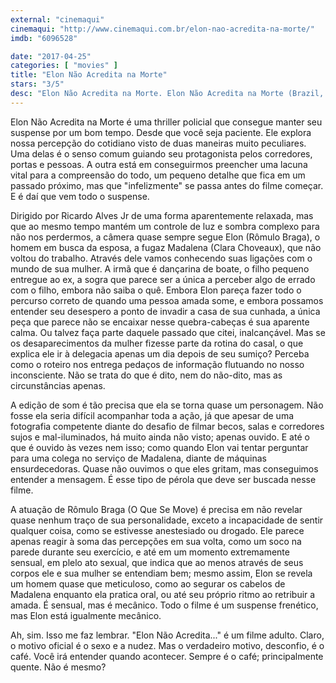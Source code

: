 ```yaml
---
external: "cinemaqui"
cinemaqui: "http://www.cinemaqui.com.br/elon-nao-acredita-na-morte/"
imdb: "6096528"

date: "2017-04-25"
categories: [ "movies" ]
title: "Elon Não Acredita na Morte"
stars: "3/5"
desc: "Elon Não Acredita na Morte. Elon Não Acredita na Morte (Brazil, 2016). Dirigido por Ricardo Alves Jr.. Escrito por Ricardo Alves Jr, Diego Hoefel, Germano Melo, João Salaviza. Com Rômulo Braga (Elon), Clara Choveaux (Madalena e Jasmin), Ricardo Alves Jr. (Delegado), Helvecio Alves Izabel (Vigia), Francisco Loyola (Chico), Claudio Marcio (Jovem), Olavino Marçal (Policial 1), Germano Melo (Chefe), Eduardo Moreira (Legista). Crítica escrita para o site CinemAqui."
---
```

Elon Não Acredita na Morte é uma thriller policial que consegue manter seu suspense por um bom tempo. Desde que você seja paciente. Ele explora nossa percepção do cotidiano visto de duas maneiras muito peculiares. Uma delas é o senso comum guiando seu protagonista pelos corredores, portas e pessoas. A outra está em conseguirmos preencher uma lacuna vital para a compreensão do todo, um pequeno detalhe que fica em um passado próximo, mas que "infelizmente" se passa antes do filme começar. E é daí que vem todo o suspense.

Dirigido por Ricardo Alves Jr de uma forma aparentemente relaxada, mas que ao mesmo tempo mantém um controle de luz e sombra complexo para não nos perdermos, a câmera quase sempre segue Elon (Rômulo Braga), o homem em busca da esposa, a fugaz Madalena (Clara Choveaux), que não voltou do trabalho. Através dele vamos conhecendo suas ligações com o mundo de sua mulher. A irmã que é dançarina de boate, o filho pequeno entregue ao ex, a sogra que parece ser a única a perceber algo de errado com o filho, embora não saiba o quê. Embora Elon pareça fazer todo o percurso correto de quando uma pessoa amada some, e embora possamos entender seu desespero a ponto de invadir a casa de sua cunhada, a única peça que parece não se encaixar nesse quebra-cabeças é sua aparente calma. Ou talvez faça parte daquele passado que citei, inalcançável. Mas se os desaparecimentos da mulher fizesse parte da rotina do casal, o que explica ele ir à delegacia apenas um dia depois de seu sumiço? Perceba como o roteiro nos entrega pedaços de informação flutuando no nosso inconsciente. Não se trata do que é dito, nem do não-dito, mas as circunstâncias apenas.

A edição de som é tão precisa que ela se torna quase um personagem. Não fosse ela seria difícil acompanhar toda a ação, já que apesar de uma fotografia competente diante do desafio de filmar becos, salas e corredores sujos e mal-iluminados, há muito ainda não visto; apenas ouvido. E até o que é ouvido às vezes nem isso; como quando Elon vai tentar perguntar para uma colega no serviço de Madalena, diante de máquinas ensurdecedoras. Quase não ouvimos o que eles gritam, mas conseguimos entender a mensagem. É esse tipo de pérola que deve ser buscada nesse filme.

A atuação de Rômulo Braga (O Que Se Move) é precisa em não revelar quase nenhum traço de sua personalidade, exceto a incapacidade de sentir qualquer coisa, como se estivesse anestesiado ou drogado. Ele parece apenas reagir à soma das percepções em sua volta, como um soco na parede durante seu exercício, e até em um momento extremamente sensual, em plelo ato sexual, que indica que ao menos através de seus corpos ele e sua mulher se entendiam bem; mesmo assim, Elon se revela um homem quase que meticuloso, como ao segurar os cabelos de Madalena enquanto ela pratica oral, ou até seu próprio ritmo ao retribuir a amada. É sensual, mas é mecânico. Todo o filme é um suspense frenético, mas Elon está igualmente mecânico.

Ah, sim. Isso me faz lembrar. "Elon Não Acredita..." é um filme adulto. Claro, o motivo oficial é o sexo e a nudez. Mas o verdadeiro motivo, desconfio, é o café. Você irá entender quando acontecer. Sempre é o café; principalmente quente. Não é mesmo?
